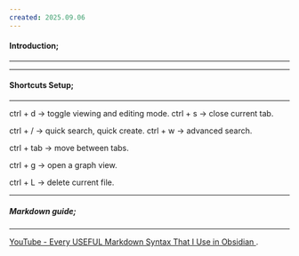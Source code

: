 ```yaml
---
created: 2025.09.06
---
```

#### Introduction;
---

---
#### Shortcuts Setup;
---
ctrl + d -> toggle viewing and editing mode. 
ctrl + s -> close current tab.

ctrl + / -> quick search, quick create.
ctrl + w -> advanced search.

ctrl + tab -> move between tabs.

ctrl + g -> open a graph view.

ctrl + L -> delete current file.

---
##### Markdown guide;
---
[ YouTube - Every USEFUL Markdown Syntax That I Use in Obsidian ](https://www.youtube.com/watch?v=d8fXEhWy_rY).